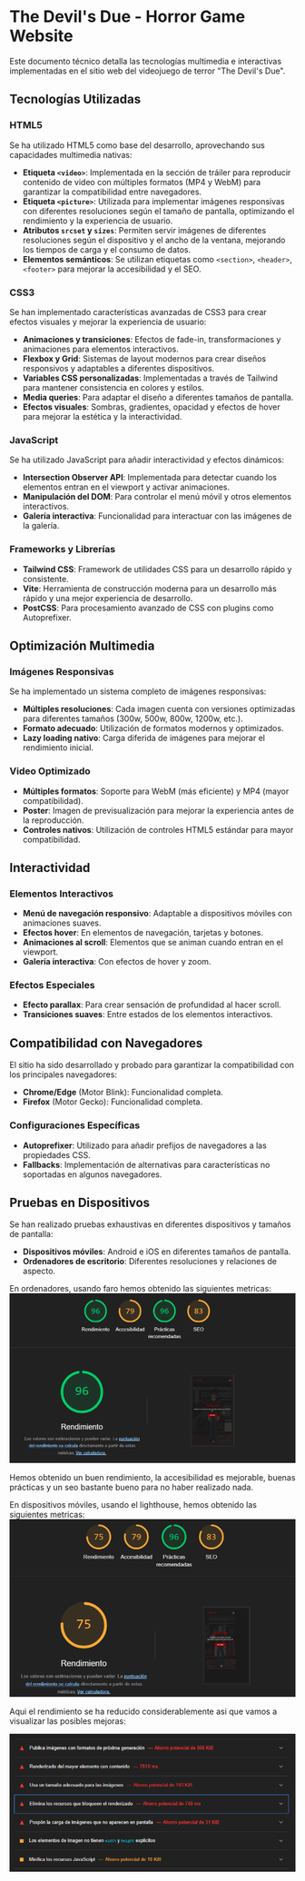 # The Devil's Due - Horror Game Website

Este documento técnico detalla las tecnologías multimedia e interactivas implementadas en el sitio web del videojuego de terror "The Devil's Due".

## Tecnologías Utilizadas

### HTML5

Se ha utilizado HTML5 como base del desarrollo, aprovechando sus capacidades multimedia nativas:

- **Etiqueta `<video>`**: Implementada en la sección de tráiler para reproducir contenido de video con múltiples formatos (MP4 y WebM) para garantizar la compatibilidad entre navegadores.
- **Etiqueta `<picture>`**: Utilizada para implementar imágenes responsivas con diferentes resoluciones según el tamaño de pantalla, optimizando el rendimiento y la experiencia de usuario.
- **Atributos `srcset` y `sizes`**: Permiten servir imágenes de diferentes resoluciones según el dispositivo y el ancho de la ventana, mejorando los tiempos de carga y el consumo de datos.
- **Elementos semánticos**: Se utilizan etiquetas como `<section>`, `<header>`, `<footer>` para mejorar la accesibilidad y el SEO.

### CSS3

Se han implementado características avanzadas de CSS3 para crear efectos visuales y mejorar la experiencia de usuario:

- **Animaciones y transiciones**: Efectos de fade-in, transformaciones y animaciones para elementos interactivos.
- **Flexbox y Grid**: Sistemas de layout modernos para crear diseños responsivos y adaptables a diferentes dispositivos.
- **Variables CSS personalizadas**: Implementadas a través de Tailwind para mantener consistencia en colores y estilos.
- **Media queries**: Para adaptar el diseño a diferentes tamaños de pantalla.
- **Efectos visuales**: Sombras, gradientes, opacidad y efectos de hover para mejorar la estética y la interactividad.

### JavaScript

Se ha utilizado JavaScript para añadir interactividad y efectos dinámicos:

- **Intersection Observer API**: Implementada para detectar cuando los elementos entran en el viewport y activar animaciones.
- **Manipulación del DOM**: Para controlar el menú móvil y otros elementos interactivos.
- **Galería interactiva**: Funcionalidad para interactuar con las imágenes de la galería.

### Frameworks y Librerías

- **Tailwind CSS**: Framework de utilidades CSS para un desarrollo rápido y consistente.
- **Vite**: Herramienta de construcción moderna para un desarrollo más rápido y una mejor experiencia de desarrollo.
- **PostCSS**: Para procesamiento avanzado de CSS con plugins como Autoprefixer.

## Optimización Multimedia

### Imágenes Responsivas

Se ha implementado un sistema completo de imágenes responsivas:

- **Múltiples resoluciones**: Cada imagen cuenta con versiones optimizadas para diferentes tamaños (300w, 500w, 800w, 1200w, etc.).
- **Formato adecuado**: Utilización de formatos modernos y optimizados.
- **Lazy loading nativo**: Carga diferida de imágenes para mejorar el rendimiento inicial.

### Video Optimizado

- **Múltiples formatos**: Soporte para WebM (más eficiente) y MP4 (mayor compatibilidad).
- **Poster**: Imagen de previsualización para mejorar la experiencia antes de la reproducción.
- **Controles nativos**: Utilización de controles HTML5 estándar para mayor compatibilidad.

## Interactividad

### Elementos Interactivos

- **Menú de navegación responsivo**: Adaptable a dispositivos móviles con animaciones suaves.
- **Efectos hover**: En elementos de navegación, tarjetas y botones.
- **Animaciones al scroll**: Elementos que se animan cuando entran en el viewport.
- **Galería interactiva**: Con efectos de hover y zoom.

### Efectos Especiales

- **Efecto parallax**: Para crear sensación de profundidad al hacer scroll.
- **Transiciones suaves**: Entre estados de los elementos interactivos.

## Compatibilidad con Navegadores

El sitio ha sido desarrollado y probado para garantizar la compatibilidad con los principales navegadores:

- **Chrome/Edge** (Motor Blink): Funcionalidad completa.
- **Firefox** (Motor Gecko): Funcionalidad completa.

### Configuraciones Específicas

- **Autoprefixer**: Utilizado para añadir prefijos de navegadores a las propiedades CSS.
- **Fallbacks**: Implementación de alternativas para características no soportadas en algunos navegadores.

## Pruebas en Dispositivos

Se han realizado pruebas exhaustivas en diferentes dispositivos y tamaños de pantalla:

- **Dispositivos móviles**: Android e iOS en diferentes tamaños de pantalla.
- **Ordenadores de escritorio**: Diferentes resoluciones y relaciones de aspecto.

En ordenadores, usando faro hemos obtenido las siguientes metricas:
![](readmeImages/escritorioMetricas.png)

Hemos obtenido un buen rendimiento, la accesibilidad es mejorable, buenas prácticas y un seo bastante bueno para no haber realizado nada.

En dispositivos móviles, usando el lighthouse, hemos obtenido las siguientes metricas:
![](readmeImages/movilMetricas.png)

Aqui el rendimiento se ha reducido considerablemente asi que vamos a visualizar las posibles mejoras:

![](readmeImages/mejorasMovil.png)

